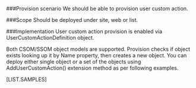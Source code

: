 <properties
    pageTitle="UserCustomActionDefinition"
    pageName="UserCustomActionDefinition"
        parentPageId="spmeta2/definitions/sharepoint-foundation"
/>

###Provision scenario
We should be able to provision user custom action.

###Scope
Should be deployed under site, web or list.

###Implementation
User custom action provision is enabled via UserCustomActionDefinition object.

Both CSOM/SSOM object models are supported. 
Provision checks if object exists looking up it by Name property, then creates a new object. 
You can deploy either single object or a set of the objects using AddUserCustomAction() extension method as per following examples.

[LIST.SAMPLES]